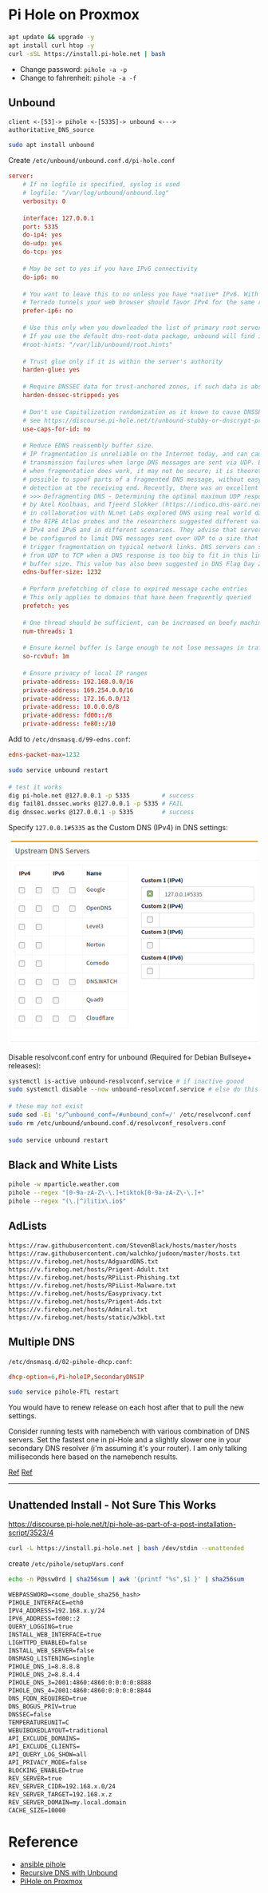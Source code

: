 

# Pi Hole on Proxmox

```bash
apt update && upgrade -y
apt install curl htop -y
curl -sSL https://install.pi-hole.net | bash
```

- Change password: `pihole -a -p`
- Change to fahrenheit: `pihole -a -f`

## Unbound

```
client <-[53]-> pihole <-[5335]-> unbound <---> authoritative_DNS_source
```

```bash
sudo apt install unbound
```

Create `/etc/unbound/unbound.conf.d/pi-hole.conf`

```conf
server:
    # If no logfile is specified, syslog is used
    # logfile: "/var/log/unbound/unbound.log"
    verbosity: 0

    interface: 127.0.0.1
    port: 5335
    do-ip4: yes
    do-udp: yes
    do-tcp: yes

    # May be set to yes if you have IPv6 connectivity
    do-ip6: no

    # You want to leave this to no unless you have *native* IPv6. With 6to4 and
    # Terredo tunnels your web browser should favor IPv4 for the same reasons
    prefer-ip6: no

    # Use this only when you downloaded the list of primary root servers!
    # If you use the default dns-root-data package, unbound will find it automatically
    #root-hints: "/var/lib/unbound/root.hints"

    # Trust glue only if it is within the server's authority
    harden-glue: yes

    # Require DNSSEC data for trust-anchored zones, if such data is absent, the zone becomes BOGUS
    harden-dnssec-stripped: yes

    # Don't use Capitalization randomization as it known to cause DNSSEC issues sometimes
    # see https://discourse.pi-hole.net/t/unbound-stubby-or-dnscrypt-proxy/9378 for further details
    use-caps-for-id: no

    # Reduce EDNS reassembly buffer size.
    # IP fragmentation is unreliable on the Internet today, and can cause
    # transmission failures when large DNS messages are sent via UDP. Even
    # when fragmentation does work, it may not be secure; it is theoretically
    # possible to spoof parts of a fragmented DNS message, without easy
    # detection at the receiving end. Recently, there was an excellent study
    # >>> Defragmenting DNS - Determining the optimal maximum UDP response size for DNS <<<
    # by Axel Koolhaas, and Tjeerd Slokker (https://indico.dns-oarc.net/event/36/contributions/776/)
    # in collaboration with NLnet Labs explored DNS using real world data from the
    # the RIPE Atlas probes and the researchers suggested different values for
    # IPv4 and IPv6 and in different scenarios. They advise that servers should
    # be configured to limit DNS messages sent over UDP to a size that will not
    # trigger fragmentation on typical network links. DNS servers can switch
    # from UDP to TCP when a DNS response is too big to fit in this limited
    # buffer size. This value has also been suggested in DNS Flag Day 2020.
    edns-buffer-size: 1232

    # Perform prefetching of close to expired message cache entries
    # This only applies to domains that have been frequently queried
    prefetch: yes

    # One thread should be sufficient, can be increased on beefy machines. In reality for most users running on small networks or on a single machine, it should be unnecessary to seek performance enhancement by increasing num-threads above 1.
    num-threads: 1

    # Ensure kernel buffer is large enough to not lose messages in traffic spikes
    so-rcvbuf: 1m

    # Ensure privacy of local IP ranges
    private-address: 192.168.0.0/16
    private-address: 169.254.0.0/16
    private-address: 172.16.0.0/12
    private-address: 10.0.0.0/8
    private-address: fd00::/8
    private-address: fe80::/10
```

Add to `/etc/dnsmasq.d/99-edns.conf`:

```conf
edns-packet-max=1232
```

```bash
sudo service unbound restart

# test it works
dig pi-hole.net @127.0.0.1 -p 5335         # success
dig fail01.dnssec.works @127.0.0.1 -p 5335 # FAIL
dig dnssec.works @127.0.0.1 -p 5335        # success
```

Specify `127.0.0.1#5335` as the Custom DNS (IPv4) in DNS settings:

![](./upstream-dns-servers.png)

Disable resolvconf.conf entry for unbound (Required for Debian Bullseye+ releases):

```bash
systemctl is-active unbound-resolvconf.service # if inactive goood
sudo systemctl disable --now unbound-resolvconf.service # else do this

# these may not exist
sudo sed -Ei 's/^unbound_conf=/#unbound_conf=/' /etc/resolvconf.conf
sudo rm /etc/unbound/unbound.conf.d/resolvconf_resolvers.conf

sudo service unbound restart
```

## Black and White Lists

```bash
pihole -w mparticle.weather.com
pihole --regex "[0-9a-zA-Z\-\.]+tiktok[0-9a-zA-Z\-\.]+"
pihole --regex "(\.|^)litix\.io$"
```
## AdLists

```
https://raw.githubusercontent.com/StevenBlack/hosts/master/hosts
https://raw.githubusercontent.com/walchko/judoon/master/hosts.txt
https://v.firebog.net/hosts/AdguardDNS.txt
https://v.firebog.net/hosts/Prigent-Adult.txt
https://v.firebog.net/hosts/RPiList-Phishing.txt
https://v.firebog.net/hosts/RPiList-Malware.txt
https://v.firebog.net/hosts/Easyprivacy.txt
https://v.firebog.net/hosts/Prigent-Ads.txt
https://v.firebog.net/hosts/Admiral.txt
https://v.firebog.net/hosts/static/w3kbl.txt
```

## Multiple DNS


`/etc/dnsmasq.d/02-pihole-dhcp.conf`:
```conf
dhcp-option=6,Pi-holeIP,SecondaryDNSIP
```
```bash
sudo service pihole-FTL restart
```

You would have to renew release on each host after that to pull the new settings.

Consider running tests with namebench with various combination of DNS servers. Set the fastest one in pi-Hole and a slightly slower one in your secondary DNS resolver (i'm assuming it's your router). I am only talking milliseconds here based on the namebench results.

[Ref](https://discourse.pi-hole.net/t/secondary-dns-server-for-dhcp/1874/4)
[Ref](https://www.reddit.com/r/pihole/comments/pzkxnp/secondary_dns_server_in_dhcp_settings/)

---

## Unattended Install - Not Sure This Works

https://discourse.pi-hole.net/t/pi-hole-as-part-of-a-post-installation-script/3523/4

```bash
curl -L https://install.pi-hole.net | bash /dev/stdin --unattended
```

create `/etc/pihole/setupVars.conf`

```bash
echo -n P@ssw0rd | sha256sum | awk '{printf "%s",$1 }' | sha256sum
```
```
WEBPASSWORD=<some_double_sha256_hash>
PIHOLE_INTERFACE=eth0
IPV4_ADDRESS=192.168.x.y/24
IPV6_ADDRESS=fd00::2
QUERY_LOGGING=true
INSTALL_WEB_INTERFACE=true
LIGHTTPD_ENABLED=false
INSTALL_WEB_SERVER=false
DNSMASQ_LISTENING=single
PIHOLE_DNS_1=8.8.8.8
PIHOLE_DNS_2=8.8.4.4
PIHOLE_DNS_3=2001:4860:4860:0:0:0:0:8888
PIHOLE_DNS_4=2001:4860:4860:0:0:0:0:8844
DNS_FQDN_REQUIRED=true
DNS_BOGUS_PRIV=true
DNSSEC=false
TEMPERATUREUNIT=C
WEBUIBOXEDLAYOUT=traditional
API_EXCLUDE_DOMAINS=
API_EXCLUDE_CLIENTS=
API_QUERY_LOG_SHOW=all
API_PRIVACY_MODE=false
BLOCKING_ENABLED=true
REV_SERVER=true
REV_SERVER_CIDR=192.168.x.0/24
REV_SERVER_TARGET=192.168.x.z
REV_SERVER_DOMAIN=my.local.domain
CACHE_SIZE=10000
```

# Reference

- [ansible pihole](https://codeberg.org/ansible/pihole)
- [Recursive DNS with Unbound](https://docs.pi-hole.net/guides/dns/unbound/)
- [PiHole on Proxmox](https://www.naturalborncoder.com/linux/2023/07/12/installing-pi-hole-on-proxmox/)